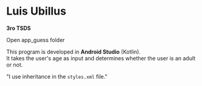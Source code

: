 # Luis Ubillus  
**3ro TSDS**

Open app_guess folder

This program is developed in **Android Studio** (Kotlin).  
It takes the user's age as input and determines whether the user is an adult or not.  

"I use inheritance in the `styles.xml` file."
